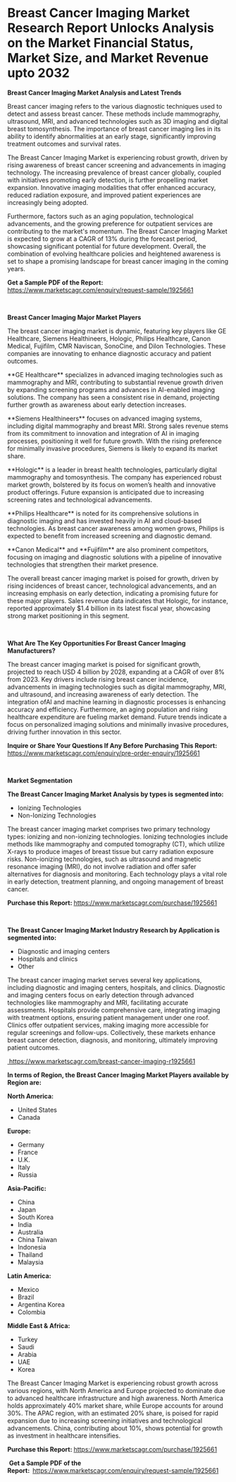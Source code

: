 <p><h1>Breast Cancer Imaging Market Research Report Unlocks Analysis on the Market Financial Status, Market Size, and Market Revenue upto 2032</h1></p><p><strong>Breast Cancer Imaging Market Analysis and Latest Trends</strong></p>
<p><p>Breast cancer imaging refers to the various diagnostic techniques used to detect and assess breast cancer. These methods include mammography, ultrasound, MRI, and advanced technologies such as 3D imaging and digital breast tomosynthesis. The importance of breast cancer imaging lies in its ability to identify abnormalities at an early stage, significantly improving treatment outcomes and survival rates.</p><p>The Breast Cancer Imaging Market is experiencing robust growth, driven by rising awareness of breast cancer screening and advancements in imaging technology. The increasing prevalence of breast cancer globally, coupled with initiatives promoting early detection, is further propelling market expansion. Innovative imaging modalities that offer enhanced accuracy, reduced radiation exposure, and improved patient experiences are increasingly being adopted.</p><p>Furthermore, factors such as an aging population, technological advancements, and the growing preference for outpatient services are contributing to the market's momentum. The Breast Cancer Imaging Market is expected to grow at a CAGR of 13% during the forecast period, showcasing significant potential for future development. Overall, the combination of evolving healthcare policies and heightened awareness is set to shape a promising landscape for breast cancer imaging in the coming years.</p></p>
<p><strong>Get a Sample PDF of the Report:&nbsp;</strong> <a href="https://www.marketscagr.com/enquiry/request-sample/1925661?utm_campaign=2114&utm_medium=2&utm_source=Github&utm_content=ia&utm_term=12042025&utm_id=breast-cancer-imaging">https://www.marketscagr.com/enquiry/request-sample/1925661</a></p>
<p>&nbsp;</p>
<p><strong>Breast Cancer Imaging Major Market Players</strong></p>
<p><p>The breast cancer imaging market is dynamic, featuring key players like GE Healthcare, Siemens Healthineers, Hologic, Philips Healthcare, Canon Medical, Fujifilm, CMR Naviscan, SonoCine, and Dilon Technologies. These companies are innovating to enhance diagnostic accuracy and patient outcomes.</p><p>**GE Healthcare** specializes in advanced imaging technologies such as mammography and MRI, contributing to substantial revenue growth driven by expanding screening programs and advances in AI-enabled imaging solutions. The company has seen a consistent rise in demand, projecting further growth as awareness about early detection increases.</p><p>**Siemens Healthineers** focuses on advanced imaging systems, including digital mammography and breast MRI. Strong sales revenue stems from its commitment to innovation and integration of AI in imaging processes, positioning it well for future growth. With the rising preference for minimally invasive procedures, Siemens is likely to expand its market share.</p><p>**Hologic** is a leader in breast health technologies, particularly digital mammography and tomosynthesis. The company has experienced robust market growth, bolstered by its focus on women’s health and innovative product offerings. Future expansion is anticipated due to increasing screening rates and technological advancements.</p><p>**Philips Healthcare** is noted for its comprehensive solutions in diagnostic imaging and has invested heavily in AI and cloud-based technologies. As breast cancer awareness among women grows, Philips is expected to benefit from increased screening and diagnostic demand.</p><p>**Canon Medical** and **Fujifilm** are also prominent competitors, focusing on imaging and diagnostic solutions with a pipeline of innovative technologies that strengthen their market presence.</p><p>The overall breast cancer imaging market is poised for growth, driven by rising incidences of breast cancer, technological advancements, and an increasing emphasis on early detection, indicating a promising future for these major players. Sales revenue data indicates that Hologic, for instance, reported approximately $1.4 billion in its latest fiscal year, showcasing strong market positioning in this segment.</p></p>
<p>&nbsp;</p>
<p><strong>What Are The Key Opportunities For Breast Cancer Imaging Manufacturers?</strong></p>
<p><p>The breast cancer imaging market is poised for significant growth, projected to reach USD 4 billion by 2028, expanding at a CAGR of over 8% from 2023. Key drivers include rising breast cancer incidence, advancements in imaging technologies such as digital mammography, MRI, and ultrasound, and increasing awareness of early detection. The integration ofAI and machine learning in diagnostic processes is enhancing accuracy and efficiency. Furthermore, an aging population and rising healthcare expenditure are fueling market demand. Future trends indicate a focus on personalized imaging solutions and minimally invasive procedures, driving further innovation in this sector.</p></p>
<p><strong>Inquire or Share Your Questions If Any Before Purchasing This Report:</strong> <a href="https://www.marketscagr.com/enquiry/pre-order-enquiry/1925661?utm_campaign=2114&utm_medium=2&utm_source=Github&utm_content=ia&utm_term=12042025&utm_id=breast-cancer-imaging">https://www.marketscagr.com/enquiry/pre-order-enquiry/1925661</a></p>
<p>&nbsp;</p>
<p><strong>Market Segmentation</strong></p>
<p><strong>The Breast Cancer Imaging Market Analysis by types is segmented into:</strong></p>
<p><ul><li>Ionizing Technologies</li><li>Non-Ionizing Technologies</li></ul></p>
<p><p>The breast cancer imaging market comprises two primary technology types: ionizing and non-ionizing technologies. Ionizing technologies include methods like mammography and computed tomography (CT), which utilize X-rays to produce images of breast tissue but carry radiation exposure risks. Non-ionizing technologies, such as ultrasound and magnetic resonance imaging (MRI), do not involve radiation and offer safer alternatives for diagnosis and monitoring. Each technology plays a vital role in early detection, treatment planning, and ongoing management of breast cancer.</p></p>
<p><strong>Purchase this Report:&nbsp;</strong><a href="https://www.marketscagr.com/purchase/1925661?utm_campaign=2114&utm_medium=2&utm_source=Github&utm_content=ia&utm_term=12042025&utm_id=breast-cancer-imaging">https://www.marketscagr.com/purchase/1925661</a></p>
<p>&nbsp;</p>
<p><strong>The Breast Cancer Imaging Market Industry Research by Application is segmented into:</strong></p>
<p><ul><li>Diagnostic and imaging centers</li><li>Hospitals and clinics</li><li>Other</li></ul></p>
<p><p>The breast cancer imaging market serves several key applications, including diagnostic and imaging centers, hospitals, and clinics. Diagnostic and imaging centers focus on early detection through advanced technologies like mammography and MRI, facilitating accurate assessments. Hospitals provide comprehensive care, integrating imaging with treatment options, ensuring patient management under one roof. Clinics offer outpatient services, making imaging more accessible for regular screenings and follow-ups. Collectively, these markets enhance breast cancer detection, diagnosis, and monitoring, ultimately improving patient outcomes.</p></p>
<p><a href="https://www.marketscagr.com/breast-cancer-imaging-r1925661?utm_campaign=2114&utm_medium=2&utm_source=Github&utm_content=ia&utm_term=12042025&utm_id=breast-cancer-imaging">&nbsp;https://www.marketscagr.com/breast-cancer-imaging-r1925661</a></p>
<p><strong>In terms of Region, the Breast Cancer Imaging Market Players available by Region are:</strong></p>
<p>
    <p> <strong> North America: </strong>
        <ul>
            <li>United States</li>
            <li>Canada</li>
        </ul>
        </p> 
    <p> <strong> Europe: </strong>
        <ul>
            <li>Germany</li>
            <li>France</li>
            <li>U.K.</li>
            <li>Italy</li>
            <li>Russia</li>
        </ul>
        </p> 
    <p> <strong> Asia-Pacific: </strong>
        <ul>
            <li>China</li>
            <li>Japan</li>
            <li>South Korea</li>
            <li>India</li>
            <li>Australia</li>
            <li>China Taiwan</li>
            <li>Indonesia</li>
            <li>Thailand</li>
            <li>Malaysia</li>
        </ul>
        </p> 
    <p> <strong> Latin America: </strong>
        <ul>
            <li>Mexico</li>
            <li>Brazil</li>
            <li>Argentina Korea</li>
            <li>Colombia</li>
        </ul>
        </p> 
    <p> <strong> Middle East & Africa: </strong>
        <ul>
            <li>Turkey</li>
            <li>Saudi</li>
            <li>Arabia</li>
            <li>UAE</li>
            <li>Korea</li>
        </ul>
    </p>
    </p>
<p><p>The Breast Cancer Imaging Market is experiencing robust growth across various regions, with North America and Europe projected to dominate due to advanced healthcare infrastructure and high awareness. North America holds approximately 40% market share, while Europe accounts for around 30%. The APAC region, with an estimated 20% share, is poised for rapid expansion due to increasing screening initiatives and technological advancements. China, contributing about 10%, shows potential for growth as investment in healthcare intensifies.</p></p>
<p><strong>Purchase this Report: </strong><a href="https://www.marketscagr.com/purchase/1925661?utm_campaign=2114&utm_medium=2&utm_source=Github&utm_content=ia&utm_term=12042025&utm_id=breast-cancer-imaging">https://www.marketscagr.com/purchase/1925661</a></p>
<p>&nbsp;<strong>Get a Sample PDF of the Report:&nbsp;&nbsp;</strong><a href="https://www.marketscagr.com/enquiry/request-sample/1925661?utm_campaign=2114&utm_medium=2&utm_source=Github&utm_content=ia&utm_term=12042025&utm_id=breast-cancer-imaging">https://www.marketscagr.com/enquiry/request-sample/1925661</a></p>
<p><strong></strong></p>
<p><p></p><p></p><p></p></p>